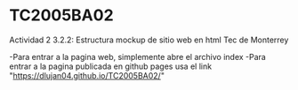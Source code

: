 # TC2005BA02
Actividad 2 3.2.2: Estructura mockup de sitio web en html Tec de Monterrey

-Para entrar a la pagina web, simplemente abre el archivo index
-Para entrar a la pagina publicada en github pages usa el link "https://dlujan04.github.io/TC2005BA02/"
